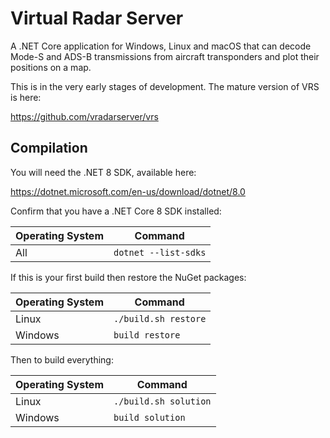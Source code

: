 # Virtual Radar Server

A .NET Core application for Windows, Linux and macOS that can decode Mode-S and ADS-B
transmissions from aircraft transponders and plot their positions on a map.

This is in the very early stages of development. The mature version of VRS is here:

https://github.com/vradarserver/vrs

## Compilation

You will need the .NET 8 SDK, available here:

https://dotnet.microsoft.com/en-us/download/dotnet/8.0

Confirm that you have a .NET Core 8 SDK installed:

| Operating System | Command |
| ---              | --- |
| All              | `dotnet --list-sdks` |

If this is your first build then restore the NuGet packages:

| Operating System | Command |
| ---              | --- |
| Linux            | `./build.sh restore` |
| Windows          | `build restore` |

Then to build everything:

| Operating System | Command |
| ---              | --- |
| Linux            | `./build.sh solution` |
| Windows          | `build solution` |
